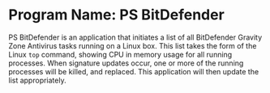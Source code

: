 # Program Name: PS BitDefender
 
PS BitDefender is an application that initiates a list of all BitDefender Gravity Zone Antivirus tasks running on a Linux box. This list takes the form of the Linux `top` command, showing CPU in memory usage for all running processes. When signature updates occur, one or more of the running processes will be killed, and replaced. This application will then update the list appropriately.
